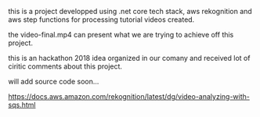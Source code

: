 
this is a project developped using .net core tech stack, aws rekognition and aws step functions for processing tutorial videos created.

the video-final.mp4 can present what we are trying to achieve off this project.

this is an hackathon 2018 idea organized in our comany and received lot of ciritic comments about this project.

will add source code soon...

https://docs.aws.amazon.com/rekognition/latest/dg/video-analyzing-with-sqs.html
